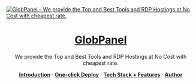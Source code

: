 <a href="https://globpanel.com">
  <img alt="GlobPanel - We provide the Top and Best Tools and RDP Hostings at No Cost with cheapest rate." src="https://globpanel.com/api/og">
  <h1 align="center">GlobPanel</h1>
</a>

<p align="center">
  We provide the Top and Best Tools and RDP Hostings at No Cost with cheapest rate.
</p>


<p align="center">
  <a href="#introduction"><strong>Introduction</strong></a> ·
  <a href="#one-click-deploy"><strong>One-click Deploy</strong></a> ·
  <a href="#tech-stack--features"><strong>Tech Stack + Features</strong></a> ·
  <a href="#author"><strong>Author</strong></a>
</p>
<br/>

